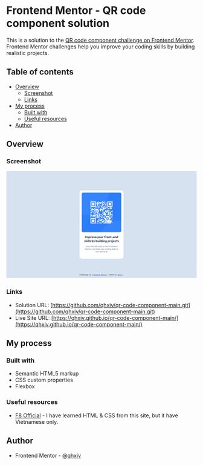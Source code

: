 # Frontend Mentor - QR code component solution

This is a solution to the [QR code component challenge on Frontend Mentor](https://www.frontendmentor.io/challenges/qr-code-component-iux_sIO_H). Frontend Mentor challenges help you improve your coding skills by building realistic projects.

## Table of contents

- [Overview](#overview)
  - [Screenshot](#screenshot)
  - [Links](#links)
- [My process](#my-process)
  - [Built with](#built-with)
  - [Useful resources](#useful-resources)
- [Author](#author)

## Overview

### Screenshot

![](./screenshot.png)

### Links

- Solution URL: [https://github.com/qhxiv/qr-code-component-main.git](https://github.com/qhxiv/qr-code-component-main.git)
- Live Site URL: [https://qhxiv.github.io/qr-code-component-main/](https://qhxiv.github.io/qr-code-component-main/)

## My process

### Built with

- Semantic HTML5 markup
- CSS custom properties
- Flexbox

### Useful resources

- [F8 Official](https://fullstack.edu.vn/) - I have learned HTML & CSS from this site, but it have Vietnamese only.

## Author

- Frontend Mentor - [@qhxiv](https://www.frontendmentor.io/profile/qhxiv)
